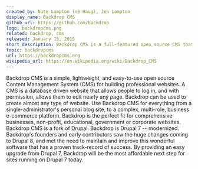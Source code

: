 ```yaml
---
created_by: Nate Lampton (né Haug), Jen Lampton
display_name: Backdrop CMS
github_url: https://github.com/backdrop
logo: backdropcms.png
related: backdrop, cms
released: January 15, 2015
short_description: Backdrop CMS is a full-featured open source CMS that allows non-technical users to manage a wide variety of content and functions.
topic: backdropcms
url: https://backdropcms.org
wikipedia_url: https://en.wikipedia.org/wiki/Backdrop_CMS
---
```

Backdrop CMS is a simple, lightweight, and easy-to-use open source Content Management System (CMS) for building professional websites. A CMS is a database driven website that allows people to log in, and with permission, allows them to edit nearly any page. Backdrop can be used to create almost any type of website. Use Backdrop CMS for everything from a single-administrator's personal blog site, to a complex, multi-role, business e-commerce platform. Backdrop is the perfect fit for comprehensive businesses, non-profit, educational, government or corporate websites. Backdrop CMS is a fork of Drupal. Backdrop is Drupal 7 -- modernized. Backdrop's founders and early contributors saw the huge changes coming to Drupal 8, and met the need to maintain and improve this wonderful software that has a proven track-record of success. By providing an easy upgrade from Drupal 7, Backdrop will be the most affordable next step for sites running on Drupal 7 today.